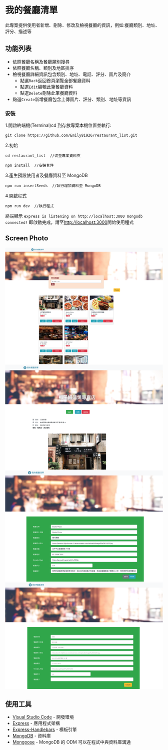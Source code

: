# 我的餐廳清單

此專案提供使用者新增、刪除、修改及檢視餐廳的資訊，例如:餐廳類別、地址、評分、描述等

## 功能列表

- 依照餐廳名稱及餐廳類別搜尋
- 依照餐廳名稱、類別及地區排序
- 檢視餐廳詳細資訊包含類別、地址、電話、評分、圖片及簡介
  - 點選`Back`返回首頁瀏覽全部餐廳資料
  - 點選`Edit`編輯此筆餐廳資料
  - 點選`Delete`刪除此筆餐廳資料
- 點選`Create`新增餐廳包含上傳圖片、評分、類別、地址等資訊

### 安裝

1.開啟終端機(Terminal)cd 到存放專案本機位置並執行:

```
git clone https://github.com/Emily81926/restaurant_list.git
```

2.初始

```
cd restaurant_list  //切至專案資料夾
```

```
npm install  //安裝套件
```

3.產生預設使用者及餐廳資料至 MongoDB

```
npm run insertSeeds  //執行增加資料至 MongoDB
```


4.開啟程式

```
npm run dev  //執行程式
```

終端顯示 `express is listening on http://localhost:3000
mongodb connected!` 即啟動完成，請至[http://localhost:3000](http://localhost:3000)開始使用程式


## Screen Photo

![首頁](https://github.com/Emily81926/restuarant_list/blob/383fe6dd5c625073c04b3a5322f9c77c5d980957/public/img/%E9%A6%96%E9%A0%81.png)
![細節頁](https://github.com/Emily81926/restuarant_list/blob/383fe6dd5c625073c04b3a5322f9c77c5d980957/public/img/%E7%B4%B0%E7%AF%80%E9%A0%81.png)
![編輯頁](https://github.com/Emily81926/restuarant_list/blob/383fe6dd5c625073c04b3a5322f9c77c5d980957/public/img/%E7%B7%A8%E8%BC%AF%E9%A0%81.png)
![新增頁](https://github.com/Emily81926/restuarant_list/blob/383fe6dd5c625073c04b3a5322f9c77c5d980957/public/img/%E6%96%B0%E5%A2%9E%E9%A0%81.png)

## 使用工具

- [Visual Studio Code](https://visualstudio.microsoft.com/zh-hant/) - 開發環境
- [Express](https://www.npmjs.com/package/express) - 應用程式架構
- [Express-Handlebars](https://www.npmjs.com/package/express-handlebars) - 模板引擎
- [MongoDB](https://www.mongodb.com/) - 資料庫
- [Mongoose](https://www.npmjs.com/package/mongoose) - MongoDB 的 ODM 可以在程式中與資料庫溝通
